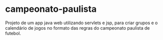 # campeonato-paulista
Projeto de um app  java web utilizando servlets e jsp, para criar grupos e o calendário de jogos no formato das regras do campeonato paulista de futebol.
